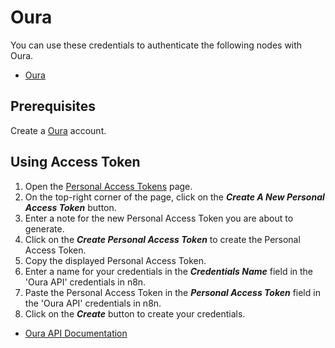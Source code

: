 # Oura

You can use these credentials to authenticate the following nodes with Oura.
- [Oura](/workflow/integrations/nodes/n8n-nodes-base.oura/)

## Prerequisites

Create a [Oura](https://www.ouraring.com/) account.

## Using Access Token

1. Open the [Personal Access Tokens](https://cloud.ouraring.com/personal-access-tokens) page.
2. On the top-right corner of the page, click on the ***Create A New Personal Access Token*** button.
3. Enter a note for the new Personal Access Token you are about to generate.
4. Click on the ***Create Personal Access Token*** to create the Personal Access Token.
5. Copy the displayed Personal Access Token.
6. Enter a name for your credentials in the ***Credentials Name*** field in the 'Oura API' credentials in n8n.
7. Paste the Personal Access Token in the ***Personal Access Token*** field in the 'Oura API' credentials in n8n.
8. Click on the ***Create*** button to create your credentials.



- [Oura API Documentation](https://cloud.ouraring.com/docs/authentication)
